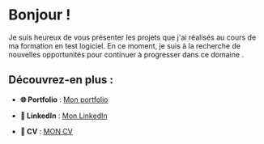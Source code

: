 # Bonjour !

Je suis heureux de vous présenter les projets que j'ai réalisés au cours de ma formation en test logiciel. En ce moment, je suis à la recherche de nouvelles opportunités pour continuer à progresser dans ce domaine .

## Découvrez-en plus :

- **🌐 Portfolio** : [Mon portfolio](https://esmailhaidari24.github.io/portfolio/)
  
- **💼 LinkedIn** : [Mon LinkedIn](https://www.linkedin.com/in/esmail-haidari-31483b16a)
  
- **📄 CV** : [MON CV](https://github.com/esmailhaidari24/CV/blob/main/CV%20.PDF)

